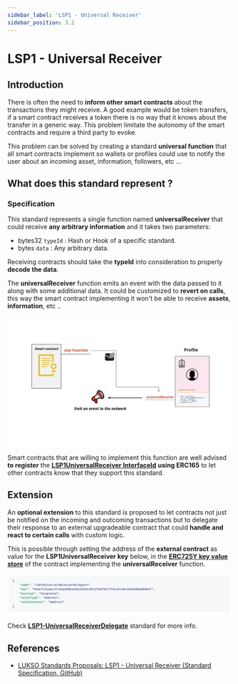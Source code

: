 ```yaml
---
sidebar_label: 'LSP1 - Universal Receiver'
sidebar_position: 3.2
---
```


# LSP1 - Universal Receiver


## Introduction

There is often the need to **inform other smart contracts** about the transactions they might receive. A good example would be token transfers, if a smart contract receives a token there is no way that it knows about the transfer in a generic way. This problem limitate the autonomy of the smart contracts and require a third party to evoke.


This problem can be solved by creating a standard **universal function** that all smart contracts implement so wallets or profiles could use to notify the user about an incoming asset, information, followers, etc ...

## What does this standard represent ?

### Specification

This standard represents a single function named **universalReceiver** that could receive **any arbitrary information** and it takes two parameters:

- bytes32 `typeId` : Hash or Hook of a specific standard.
- bytes `data` : Any arbitrary data.

Receiving contracts should take the **typeId** into consideration to properly **decode the data**.

The **universalReceiver** function emits an event with the data passed to it along with some additional data. It could be customized to **revert on calls**, this way the smart contract implementing it won't be able to receive **assets**, **information**, etc ..


![schema of universal receiver transaction](../../../static/img/ur-transaction.jpg)

Smart contracts that are willing to implement this function are well advised **to register** the **[LSP1UniversalReceiver InterfaceId](../smart-contracts/interface-ids.md)** **using ERC165** to let other contracts know that they support this standard.

## Extension

An **optional extension** to this standard is proposed to let contracts not just be notified on the incoming and outcoming transactions but to delegate their response to an external upgradeable contract that could **handle and react to certain calls** with custom logic. 

This is possible through setting the address of the **external contract** as value for the **LSP1UniversalReceiver key** below, in the **[ERC725Y key value store](https://github.com/ERC725Alliance/erc725/blob/main/docs/ERC-725.md#erc725y)** of the contract implementing the **universalReceiver** function. 

![LSP1UniversalReceiverKey](../../../static/img/lsp1-key.png)

Check **[LSP1-UniversalReceiverDelegate](../universal-profile/02-lsp1-universal-receiver-delegate.md)** standard for more info.
## References

- [LUKSO Standards Proposals: LSP1 - Universal Receiver (Standard Specification, GitHub)](https://github.com/lukso-network/LIPs/blob/main/LSPs/LSP-1-UniversalReceiver.md)
